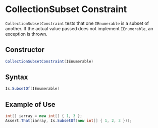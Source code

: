 # CollectionSubset Constraint

`CollectionSubsetConstraint` tests that one `IEnumerable` is a subset of another. If the actual value passed does not implement `IEnumerable`, an exception is thrown.

## Constructor

```csharp
CollectionSubsetConstraint(IEnumerable)
```

## Syntax

```csharp
Is.SubsetOf(IEnumerable)
```

## Example of Use

```csharp
int[] iarray = new int[] { 1, 3 };
Assert.That(iarray, Is.SubsetOf(new int[] { 1, 2, 3 }));
```
